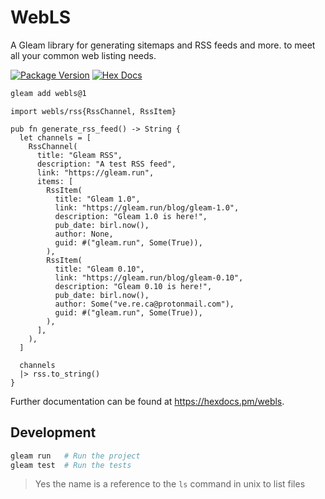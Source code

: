 # WebLS

A Gleam library for generating sitemaps and RSS feeds and more. to meet all
your common web listing needs.

[![Package Version](https://img.shields.io/hexpm/v/webls)](https://hex.pm/packages/webls)
[![Hex Docs](https://img.shields.io/badge/hex-docs-ffaff3)](https://hexdocs.pm/webls/)

```sh
gleam add webls@1
```

```gleam
import webls/rss{RssChannel, RssItem}

pub fn generate_rss_feed() -> String {
  let channels = [
    RssChannel(
      title: "Gleam RSS",
      description: "A test RSS feed",
      link: "https://gleam.run",
      items: [
        RssItem(
          title: "Gleam 1.0",
          link: "https://gleam.run/blog/gleam-1.0",
          description: "Gleam 1.0 is here!",
          pub_date: birl.now(),
          author: None,
          guid: #("gleam.run", Some(True)),
        ),
        RssItem(
          title: "Gleam 0.10",
          link: "https://gleam.run/blog/gleam-0.10",
          description: "Gleam 0.10 is here!",
          pub_date: birl.now(),
          author: Some("ve.re.ca@protonmail.com"),
          guid: #("gleam.run", Some(True)),
        ),
      ],
    ),
  ]

  channels
  |> rss.to_string()
}
```

Further documentation can be found at <https://hexdocs.pm/webls>.

## Development

```sh
gleam run   # Run the project
gleam test  # Run the tests
```

> Yes the name is a reference to the `ls` command in unix to list files
